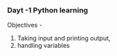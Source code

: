 ### Dayt -1 Python learning 

Objectives - 
1. Taking input and printing output,
2. handling variables